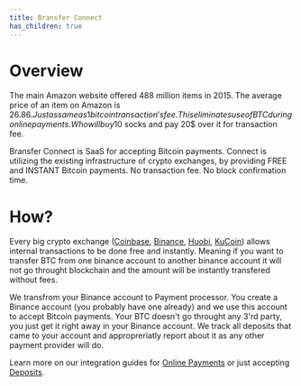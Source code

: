 ```yaml
---
title: Bransfer Connect
has_children: true
---
```


# Overview

The main Amazon website offered 488 million items in 2015. The average price of an item on Amazon is $26.86. Just as same as 1 bitcoin transaction's fee. This eliminates use of BTC during online payments. Who will buy 10$ socks and pay 20$ over it for transaction fee.

Bransfer Connect is SaaS for accepting Bitcoin payments. Connect is utilizing the existing infrastructure of crypto exchanges, by providing FREE and INSTANT Bitcoin payments. No transaction fee. No block confirmation time.

# How?

Every big crypto exchange ([Coinbase](https://coinbase.com), [Binance](https://binance.com), [Huobi](https://huobi.com), [KuCoin](https://kucoin.com)) allows internal transactions to be done free and instantly. Meaning if you want to transfer BTC from one binance account to another binance account it will not go throught blockchain and the amount will be instantly transfered without fees. 

We transfrom your Binance account to Payment processor. You create a Binance account (you probably have one already) and we use this account to accept Bitcoin payments. Your BTC doesn't go throught any 3'rd party, you just get it right away in your Binance account. We track all deposits that came to your account and appropreriatly report about it as any other payment provider will do. 

Learn more on our integration guides for [Online Payments](./Bransfer-Connect-Online-Payments.md) or just accepting [Deposits](./Bransfer-Connect-Deposits.md).